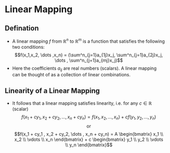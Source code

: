 # Linear Mapping

## Defination

- A linear mapping $f$ from $\mathbb{R}^n$ to $\mathbb{R}^m$ is a function that satisfies the following two conditions:
  $$f(x_1,x_2, \dots ,x_n) = (\sum^n_{j=1}a_{1j}x_j, \sum^n_{j=1}a_{2j}x_j, \dots , \sum^n_{j=1}a_{mj}x_j)$$
- Here the coefficients $a_{ij}$ are real numbers (scalars). A linear mapping can be thought of as a collection of linear combinations.

## Linearity of a Linear Mapping

- It follows that a linear mapping satisfies linearity, i.e. for any $c \in \mathbb{R}$ (scalar)
  $$f(x_1 + cy_1 , x_2 + cy_2, \dots , x_n + cy_n) = f(x_1,x_2, \dots ,x_n) + cf(y_1,y_2, \dots ,y_n)$$
  $$\text{or}$$
  $$f(x_1 + cy_1 , x_2 + cy_2, \dots , x_n + cy_n) = A \begin{bmatrix} x_1 \\ x_2 \\ \vdots \\ x_n \end{bmatrix} + c \begin{bmatrix} y_1 \\ y_2 \\ \vdots \\ y_n \end{bmatrix}$$
